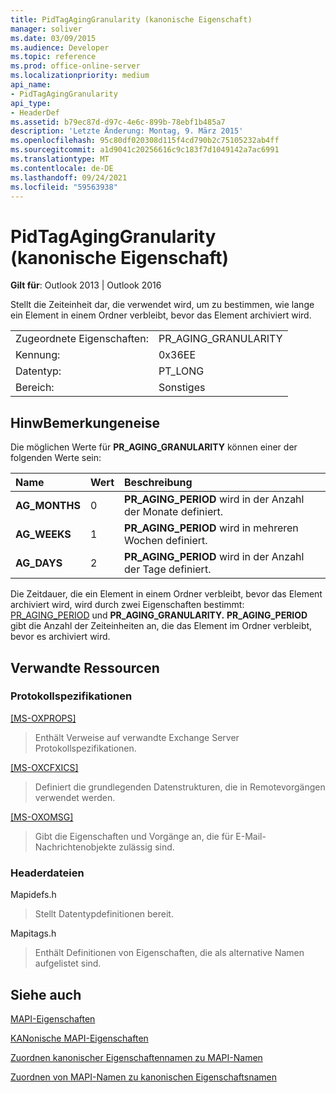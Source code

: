 ```yaml
---
title: PidTagAgingGranularity (kanonische Eigenschaft)
manager: soliver
ms.date: 03/09/2015
ms.audience: Developer
ms.topic: reference
ms.prod: office-online-server
ms.localizationpriority: medium
api_name:
- PidTagAgingGranularity
api_type:
- HeaderDef
ms.assetid: b79ec87d-d97c-4e6c-899b-78ebf1b485a7
description: 'Letzte Änderung: Montag, 9. März 2015'
ms.openlocfilehash: 95c80df020308d115f4cd790b2c75105232ab4ff
ms.sourcegitcommit: a1d9041c20256616c9c183f7d1049142a7ac6991
ms.translationtype: MT
ms.contentlocale: de-DE
ms.lasthandoff: 09/24/2021
ms.locfileid: "59563938"
---
```

# <a name="pidtagaginggranularity-canonical-property"></a>PidTagAgingGranularity (kanonische Eigenschaft)

  
  
**Gilt für**: Outlook 2013 | Outlook 2016 
  
Stellt die Zeiteinheit dar, die verwendet wird, um zu bestimmen, wie lange ein Element in einem Ordner verbleibt, bevor das Element archiviert wird.
  
|||
|:-----|:-----|
|Zugeordnete Eigenschaften:  <br/> |PR_AGING_GRANULARITY  <br/> |
|Kennung:  <br/> |0x36EE  <br/> |
|Datentyp:  <br/> |PT_LONG  <br/> |
|Bereich:  <br/> |Sonstiges  <br/> |
   
## <a name="remarks"></a>HinwBemerkungeneise

Die möglichen Werte für **PR_AGING_GRANULARITY** können einer der folgenden Werte sein: 
  
|**Name**|**Wert**|**Beschreibung**|
|:-----|:-----|:-----|
|**AG_MONTHS** <br/> |0  <br/> |**PR_AGING_PERIOD** wird in der Anzahl der Monate definiert.  <br/> |
|**AG_WEEKS** <br/> |1  <br/> |**PR_AGING_PERIOD** wird in mehreren Wochen definiert.  <br/> |
|**AG_DAYS** <br/> |2  <br/> |**PR_AGING_PERIOD** wird in der Anzahl der Tage definiert.  <br/> |
   
Die Zeitdauer, die ein Element in einem Ordner verbleibt, bevor das Element archiviert wird, wird durch zwei Eigenschaften bestimmt: [PR_AGING_PERIOD](pidtagagingperiod-canonical-property.md) und **PR_AGING_GRANULARITY.** **PR_AGING_PERIOD** gibt die Anzahl der Zeiteinheiten an, die das Element im Ordner verbleibt, bevor es archiviert wird. 
  
## <a name="related-resources"></a>Verwandte Ressourcen

### <a name="protocol-specifications"></a>Protokollspezifikationen

[[MS-OXPROPS]](https://msdn.microsoft.com/library/f6ab1613-aefe-447d-a49c-18217230b148%28Office.15%29.aspx)
  
> Enthält Verweise auf verwandte Exchange Server Protokollspezifikationen.
    
[[MS-OXCFXICS]](https://msdn.microsoft.com/library/b9752f3d-d50d-44b8-9e6b-608a117c8532%28Office.15%29.aspx)
  
> Definiert die grundlegenden Datenstrukturen, die in Remotevorgängen verwendet werden.
    
[[MS-OXOMSG]](https://msdn.microsoft.com/library/daa9120f-f325-4afb-a738-28f91049ab3c%28Office.15%29.aspx)
  
> Gibt die Eigenschaften und Vorgänge an, die für E-Mail-Nachrichtenobjekte zulässig sind.
    
### <a name="header-files"></a>Headerdateien

Mapidefs.h
  
> Stellt Datentypdefinitionen bereit.
    
Mapitags.h
  
> Enthält Definitionen von Eigenschaften, die als alternative Namen aufgelistet sind.
    
## <a name="see-also"></a>Siehe auch



[MAPI-Eigenschaften](mapi-properties.md)
  
[KANonische MAPI-Eigenschaften](mapi-canonical-properties.md)
  
[Zuordnen kanonischer Eigenschaftennamen zu MAPI-Namen](mapping-canonical-property-names-to-mapi-names.md)
  
[Zuordnen von MAPI-Namen zu kanonischen Eigenschaftsnamen](mapping-mapi-names-to-canonical-property-names.md)

